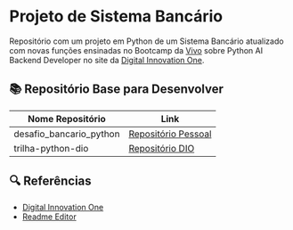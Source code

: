 # Projeto de Sistema Bancário
Repositório com um projeto em Python de um Sistema Bancário atualizado com novas funções ensinadas no Bootcamp da [Vivo](https://vivo.com.br) sobre Python AI Backend Developer no site da [Digital Innovation One](https://www.dio.me/).

## 📚 Repositório Base para Desenvolver
| Nome Repositório | Link |
|-------|---------|
| desafio_bancario_python | [Repositório Pessoal](https://github.com/marcaocamargo/desafio_bancario_python.git)
| trilha-python-dio | [Repositório DIO](https://github.com/digitalinnovationone/trilha-python-dio.git)

## 🔍 Referências 
- [Digital Innovation One](https://www.dio.me/)
- [Readme Editor](https://readme.so/pt/)
#
